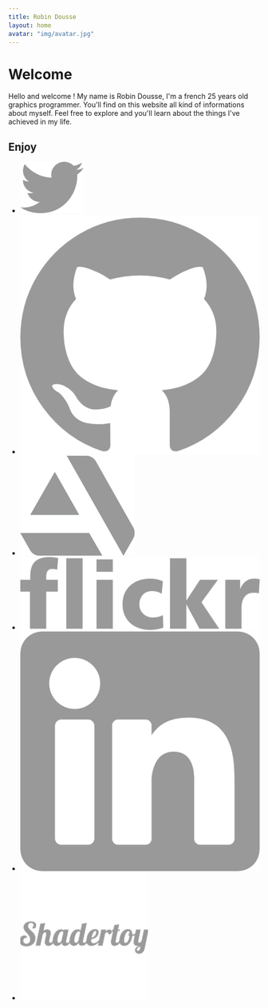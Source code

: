 ```yaml
---
title: Robin Dousse
layout: home
avatar: "img/avatar.jpg"
---
```


# Welcome

Hello and welcome ! My name is Robin Dousse, I'm a french 25 years old graphics programmer. You'll find on this website all kind of informations about myself. Feel free to explore and you'll learn about the things I've achieved in my life.

## Enjoy

- [![](/img/twitter.png)](https://twitter.com/rodousse)
- [![](/img/github.png)](https://github.com/Rodousse)
- [![](/img/artstation.png)](https://rodousse.artstation.com/)
- [![](/img/flickr.png)](https://www.flickr.com/photos/193530008@N02/)
- [![](/img/linkedin.png)](https://www.linkedin.com/in/robin-dousse-8698b9bb/")
- [![](/img/shadertoy.png)](https://www.shadertoy.com/user/rodousse)
